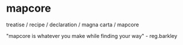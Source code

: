 # mapcore
treatise / recipe / declaration / magna carta / mapcore

"mapcore is whatever you make while finding your way" - reg.barkley
